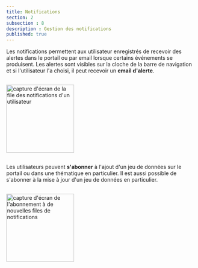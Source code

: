 ```yaml
---
title: Notifications
section: 2
subsection : 8
description : Gestion des notifications
published: true
---
```


Les notifications permettent aux utilisateur enregistrés de recevoir des alertes dans le portail ou par email lorsque certains événements se produisent. Les alertes sont visibles sur la cloche de la barre de navigation et si l'utilisateur l'a choisi, il peut recevoir un **email d'alerte**.

<img src="./images/functional-presentation/notifiy-pf-2.png"
     height="180" style="margin:15px auto;" alt="capture d'écran de la file des notifications d'un utilisateur" />


Les utilisateurs  peuvent **s'abonner** à l'ajout d'un jeu de données sur le portail ou dans une thématique en particulier. Il est aussi possible de s'abonner à la mise à jour d'un jeu de données en particulier.

<img src="./images/functional-presentation/notifiy-pf-3.png"
     height="180" style="margin:15px auto;" alt="capture d'écran de l'abonnement à de nouvelles files de notifications" />



